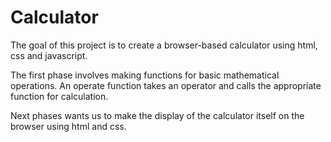# Calculator

The goal of this project is to create a browser-based calculator using html, css and javascript.

The first phase involves making functions for basic mathematical operations. An operate function takes an operator and calls the appropriate function for calculation. 

Next phases wants us to make the display of the calculator itself on the browser using html and css. 